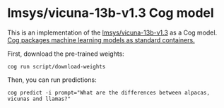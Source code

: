 # lmsys/vicuna-13b-v1.3 Cog model

This is an implementation of the [lmsys/vicuna-13b-v1.3](https://huggingface.co/lmsys/vicuna-13b-v1.3) as a Cog model. [Cog packages machine learning models as standard containers.](https://github.com/replicate/cog)

First, download the pre-trained weights:

    cog run script/download-weights

Then, you can run predictions:

    cog predict -i prompt="What are the differences between alpacas, vicunas and llamas?"

